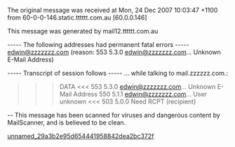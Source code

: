 The original message was received at Mon, 24 Dec 2007 10:03:47 +1100
from 60-0-0-146.static.tttttt.com.au [60.0.0.146]

This message was generated by mail12.tttttt.com.au

   ----- The following addresses had permanent fatal errors -----
<edwin@zzzzzzz.com>
    (reason: 553 5.3.0 <edwin@zzzzzzz.com>... Unknown E-Mail Address)

   ----- Transcript of session follows -----
... while talking to mail.zzzzzz.com.:
>>> DATA
<<< 553 5.3.0 <edwin@zzzzzzz.com>... Unknown E-Mail Address
550 5.1.1 <edwin@zzzzzzz.com>... User unknown
<<< 503 5.0.0 Need RCPT (recipient)

-- 
This message has been scanned for viruses and
dangerous content by MailScanner, and is
believed to be clean.





[unnamed_29a3b2e95d654441958842dea2bc372f](unnamed_29a3b2e95d654441958842dea2bc372f.eml)